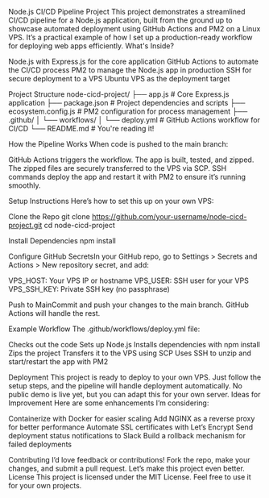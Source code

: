 Node.js CI/CD Pipeline Project
This project demonstrates a streamlined CI/CD pipeline for a Node.js application, built from the ground up to showcase automated deployment using GitHub Actions and PM2 on a Linux VPS. It’s a practical example of how I set up a production-ready workflow for deploying web apps efficiently.
What's Inside?

Node.js with Express.js for the core application
GitHub Actions to automate the CI/CD process
PM2 to manage the Node.js app in production
SSH for secure deployment to a VPS
Ubuntu VPS as the deployment target

Project Structure
node-cicd-project/
├── app.js                # Core Express.js application
├── package.json          # Project dependencies and scripts
├── ecosystem.config.js   # PM2 configuration for process management
├── .github/
│   └── workflows/
│       └── deploy.yml    # GitHub Actions workflow for CI/CD
└── README.md             # You're reading it!

How the Pipeline Works
When code is pushed to the main branch:

GitHub Actions triggers the workflow.
The app is built, tested, and zipped.
The zipped files are securely transferred to the VPS via SCP.
SSH commands deploy the app and restart it with PM2 to ensure it’s running smoothly.

Setup Instructions
Here’s how to set this up on your own VPS:

Clone the Repo
git clone https://github.com/your-username/node-cicd-project.git
cd node-cicd-project


Install Dependencies
npm install


Configure GitHub SecretsIn your GitHub repo, go to Settings > Secrets and Actions > New repository secret, and add:

VPS_HOST: Your VPS IP or hostname
VPS_USER: SSH user for your VPS
VPS_SSH_KEY: Private SSH key (no passphrase)


Push to MainCommit and push your changes to the main branch. GitHub Actions will handle the rest.


Example Workflow
The .github/workflows/deploy.yml file:

Checks out the code
Sets up Node.js
Installs dependencies with npm install
Zips the project
Transfers it to the VPS using SCP
Uses SSH to unzip and start/restart the app with PM2

Deployment
This project is ready to deploy to your own VPS. Just follow the setup steps, and the pipeline will handle deployment automatically. No public demo is live yet, but you can adapt this for your own server.
Ideas for Improvement
Here are some enhancements I’m considering:

Containerize with Docker for easier scaling
Add NGINX as a reverse proxy for better performance
Automate SSL certificates with Let’s Encrypt
Send deployment status notifications to Slack
Build a rollback mechanism for failed deployments

Contributing
I’d love feedback or contributions! Fork the repo, make your changes, and submit a pull request. Let’s make this project even better.
License
This project is licensed under the MIT License. Feel free to use it for your own projects.
